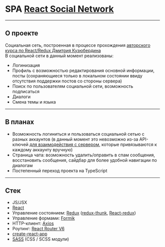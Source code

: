# SPA [React Social Network](https://datfeela.github.io/react-social-network)
____
## О проекте
Социальная сеть, построенная в процессе прохождения [авторского курса по React/Redux Дмитрия Кузюбердина](https://www.youtube.com/playlist?list=PLcvhF2Wqh7DNVy1OCUpG3i5lyxyBWhGZ8)  
В социальной сети в данный момент реализованы:  
- Логинизация
- Профиль с возможностью редактирования основной информации, посты (сохраняющиеся только в локальном состоянии ввиду отсутствия поддержки постов со стороны сервера)
- Поиск по пользователям социальной сети, возможность подписаться
- Диалоги 
- Смена темы и языка
____
## В планах
- Возможность логиниться и пользоваться социальной сетью с разных аккаунтов (в данный момент это невозможно из-за API-ключей [для взаимодействия с сервером](https://social-network.samuraijs.com/article/faq_po_api), которые привязываются к каждому аккаунту вручную)
- Страница чата: возможность удалить/оправить в спам сообщения, восстановить сообщения, сайдбар для более удобной навигации по диалогам
- Постепенный переход проекта на TypeScript
____
## Стек
- JS/JSX
- [React](https://facebook.github.io/react/docs/hello-world.html)
- Управление состоянием: [Redux](http://redux.js.org/) ([redux-thunk](https://github.com/gaearon/redux-thunk), [React-redux](https://react-redux.js.org/))
- Управление формами: [Formik](https://formik.org/)
- HTTP-клиент: [Axios](https://axios-http.com/)
- Роутинг: [React Router V6](https://reactrouter.com/)
- [create-react-app](https://github.com/facebook/create-react-app)
- [SASS](http://sass-lang.com/) (CSS / SCSS модули)
